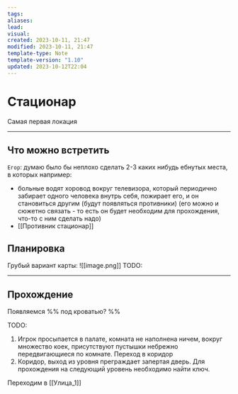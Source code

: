 ```yaml
---
tags: 
aliases: 
lead: 
visual: 
created: 2023-10-11, 21:47
modified: 2023-10-11, 21:47
template-type: Note
template-version: "1.10"
updated: 2023-10-12T22:04
---
```


# Стационар

Самая первая локация

--- 
## Что можно встретить
`Егор`: думаю было бы неплохо сделать 2-3 каких нибудь ебнутых места, в которых например:
- больные водят хоровод вокруг телевизора, который периодично забирает одного человека внутрь себя, пожирает его, и он становиться другим (будут появляться противники)
  (его можно и сюжетно связать - то есть он будет необходим для прохождения, что-то с ним сделать надо)
- [[Противник стационар]]
## Планировка
Грубый вариант карты:
![[image.png]]
TODO:

---
## Прохождение
Появляемся %% под кроватью? %%

TODO:
1. Игрок просыпается в палате, комната не наполнена ничем, вокруг множество коек, присутствуют пустышки небрежно передвигающиеся по комнате. Переход в коридор
2. Коридор, выход из уровня преграждает запертая дверь. Для прохождения на следующий уровень необходимо найти ключ. 



Переходим в [[Улица_1]]